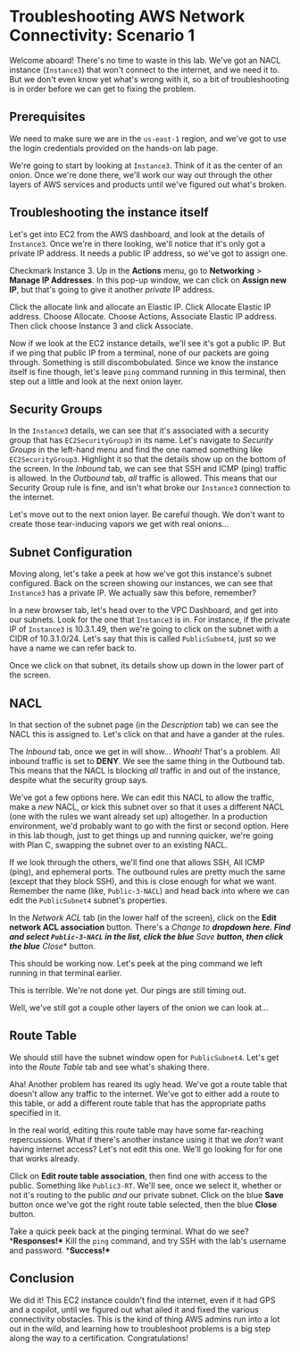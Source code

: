 # Troubleshooting AWS Network Connectivity: Scenario 1

Welcome aboard! There's no time to waste in this lab. We've got an NACL instance (`Instance3`) that won't connect to the internet, and we need it to. But we don't even know yet what's wrong with it, so a bit of troubleshooting is in order before we can get to fixing the problem.

## Prerequisites

We need to make sure we are in the `us-east-1` region, and we've got to use the login credentials provided on the hands-on lab page.

We're going to start by looking at `Instance3`. Think of it as the center of an onion. Once we're done there, we'll work our way out through the other layers of AWS services and products until we've figured out what's broken.

## Troubleshooting the instance itself

Let's get into EC2 from the AWS dashboard, and look at the details of `Instance3`. Once we're in there looking, we'll notice that it's only got a private IP address. It needs a public IP address, so we've got to assign one.

Checkmark Instance 3. Up in the **Actions** menu, go to **Networking** > **Manage IP Addresses**. In this pop-up window, we can click on **Assign new IP**, but that's going to give it another *private* IP address.

Click the allocate link and allocate an Elastic IP. Click Allocate Elastic IP address. Choose Allocate. Choose Actions, Associate Elastic IP address. Then click choose Instance 3 and click Associate.

Now if we look at the EC2 instance details, we'll see it's got a public IP. But if we ping that public IP from a terminal, none of our packets are going through. Something is still discombobulated. Since we know the instance itself is fine though, let's leave `ping` command running in this terminal, then step out a little and look at the next onion layer.

## Security Groups

In the `Instance3` details, we can see that it's associated with a security group that has `EC2SecurityGroup3` in its name. Let's navigate to *Security Groups* in the left-hand menu and find the one named something like `EC2SecurityGroup3`. Highlight it so that the details show up on the bottom of the screen. In the *Inbound* tab, we can see that SSH and ICMP (ping) traffic is allowed. In the *Outbound* tab, *all* traffic is allowed. This means that our Security Group rule is fine, and isn't what broke our `Instance3` connection to the internet.

Let's move out to the next onion layer. Be careful though. We don't want to create those tear-inducing vapors we get with real onions...

## Subnet Configuration

Moving along, let's take a peek at how we've got this instance's subnet configured. Back on the screen showing our instances, we can see that `Instance3` has a private IP. We actually saw this before, remember?

In a new browser tab, let's head over to the VPC Dashboard, and get into our subnets. Look for the one that `Instance3` is in. For instance, if the private IP of `Instance3` is 10.3.1.49, then we're going to click on the subnet with a CIDR of 10.3.1.0/24. Let's say that this is called `PublicSubnet4`, just so we have a name we can refer back to.

Once we click on that subnet, its details show up down in the lower part of the screen.

## NACL

In that section of the subnet page (in the *Description* tab) we can see the NACL this is assigned to. Let's click on that and have a gander at the rules.

The *Inbound* tab, once we get in will show... *Whoah!* That's a problem. All inbound traffic is set to **DENY**. We see the same thing in the Outbound tab. This means that the NACL is blocking *all* traffic in and out of the instance, despite what the security group says.

We've got a few options here. We can edit this NACL to allow the traffic, make a *new* NACL, or kick this subnet over so that it uses a different NACL (one with the rules we want already set up) altogether. In a production environment, we'd probably want to go with the first or second option. Here in this lab though, just to get things up and running quicker, we're going with Plan C, swapping the subnet over to an existing NACL.

If we look through the others, we'll find one that allows SSH, All ICMP (ping), and ephemeral ports. The outbound rules are pretty much the same (except that they block SSH), and this is close enough for what we want. Remember the name (like, `Public-3-NACL`) and head back into where we can edit the `PublicSubnet4` subnet's properties.

In the *Network ACL* tab (in the lower half of the screen), click on the **Edit network ACL association** button. There's a *Change to **dropdown here. Find and select `Public-3-NACL` in the list, click the blue** Save **button, then click the blue** Close** button.

This should be working now. Let's peek at the ping command we left running in that terminal earlier.

This is terrible. We're not done yet. Our pings are still timing out.

Well, we've still got a couple other layers of the onion we can look at...

## Route Table

We should still have the subnet window open for `PublicSubnet4`. Let's get into the *Route Table* tab and see what's shaking there.

Aha! Another problem has reared its ugly head. We've got a route table that doesn't allow any traffic to the internet. We've got to either add a route to this table, or add a different route table that has the appropriate paths specified in it.

In the real world, editing this route table may have some far-reaching repercussions. What if there's another instance using it that we *don't* want having internet access? Let's not edit this one. We'll go looking for for one that works already.

Click on **Edit route table association**, then find one with access to the public. Something like `Public3-RT`. We'll see, once we select it, whether or not it's routing to the public *and* our private subnet. Click on the blue **Save** button once we've got the right route table selected, then the blue **Close** button.

Take a quick peek back at the pinging terminal. What do we see? ***Responses!\*** Kill the `ping` command, and try SSH with the lab's username and password. ***Success!\***

## Conclusion

We did it! This EC2 instance couldn't find the internet, even if it had GPS and a copilot, until we figured out what ailed it and fixed the various connectivity obstacles. This is the kind of thing AWS admins run into a lot out in the wild, and learning how to troubleshoot problems is a big step along the way to a certification. Congratulations!